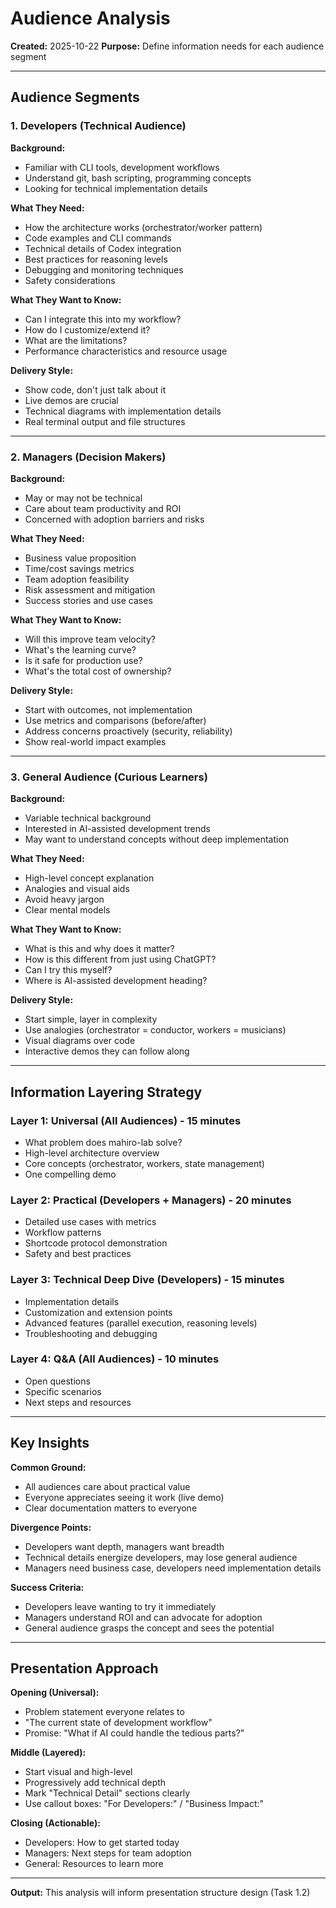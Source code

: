 # Audience Analysis

**Created:** 2025-10-22
**Purpose:** Define information needs for each audience segment

---

## Audience Segments

### 1. Developers (Technical Audience)
**Background:**
- Familiar with CLI tools, development workflows
- Understand git, bash scripting, programming concepts
- Looking for technical implementation details

**What They Need:**
- How the architecture works (orchestrator/worker pattern)
- Code examples and CLI commands
- Technical details of Codex integration
- Best practices for reasoning levels
- Debugging and monitoring techniques
- Safety considerations

**What They Want to Know:**
- Can I integrate this into my workflow?
- How do I customize/extend it?
- What are the limitations?
- Performance characteristics and resource usage

**Delivery Style:**
- Show code, don't just talk about it
- Live demos are crucial
- Technical diagrams with implementation details
- Real terminal output and file structures

---

### 2. Managers (Decision Makers)
**Background:**
- May or may not be technical
- Care about team productivity and ROI
- Concerned with adoption barriers and risks

**What They Need:**
- Business value proposition
- Time/cost savings metrics
- Team adoption feasibility
- Risk assessment and mitigation
- Success stories and use cases

**What They Want to Know:**
- Will this improve team velocity?
- What's the learning curve?
- Is it safe for production use?
- What's the total cost of ownership?

**Delivery Style:**
- Start with outcomes, not implementation
- Use metrics and comparisons (before/after)
- Address concerns proactively (security, reliability)
- Show real-world impact examples

---

### 3. General Audience (Curious Learners)
**Background:**
- Variable technical background
- Interested in AI-assisted development trends
- May want to understand concepts without deep implementation

**What They Need:**
- High-level concept explanation
- Analogies and visual aids
- Avoid heavy jargon
- Clear mental models

**What They Want to Know:**
- What is this and why does it matter?
- How is this different from just using ChatGPT?
- Can I try this myself?
- Where is AI-assisted development heading?

**Delivery Style:**
- Start simple, layer in complexity
- Use analogies (orchestrator = conductor, workers = musicians)
- Visual diagrams over code
- Interactive demos they can follow along

---

## Information Layering Strategy

### Layer 1: Universal (All Audiences) - 15 minutes
- What problem does mahiro-lab solve?
- High-level architecture overview
- Core concepts (orchestrator, workers, state management)
- One compelling demo

### Layer 2: Practical (Developers + Managers) - 20 minutes
- Detailed use cases with metrics
- Workflow patterns
- Shortcode protocol demonstration
- Safety and best practices

### Layer 3: Technical Deep Dive (Developers) - 15 minutes
- Implementation details
- Customization and extension points
- Advanced features (parallel execution, reasoning levels)
- Troubleshooting and debugging

### Layer 4: Q&A (All Audiences) - 10 minutes
- Open questions
- Specific scenarios
- Next steps and resources

---

## Key Insights

**Common Ground:**
- All audiences care about practical value
- Everyone appreciates seeing it work (live demo)
- Clear documentation matters to everyone

**Divergence Points:**
- Developers want depth, managers want breadth
- Technical details energize developers, may lose general audience
- Managers need business case, developers need implementation details

**Success Criteria:**
- Developers leave wanting to try it immediately
- Managers understand ROI and can advocate for adoption
- General audience grasps the concept and sees the potential

---

## Presentation Approach

**Opening (Universal):**
- Problem statement everyone relates to
- "The current state of development workflow"
- Promise: "What if AI could handle the tedious parts?"

**Middle (Layered):**
- Start visual and high-level
- Progressively add technical depth
- Mark "Technical Detail" sections clearly
- Use callout boxes: "For Developers:" / "Business Impact:"

**Closing (Actionable):**
- Developers: How to get started today
- Managers: Next steps for team adoption
- General: Resources to learn more

---

**Output:** This analysis will inform presentation structure design (Task 1.2)
